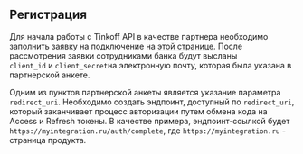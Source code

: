 ## Регистрация

Для начала работы с Tinkoff API в качестве партнера необходимо заполнить заявку на подключение на [этой странице](https://www.tinkoff.ru/business/open-api/). После рассмотрения заявки сотрудниками банка будут высланы ```client_id``` и ```client_secret```на электронную почту, которая была указана в партнерской анкете.

Одним из пунктов партнерской анкеты является указание параметра ```redirect_uri```.  Необходимо создать эндпоинт, доступный по ```redirect_uri```, который заканчивает процесс авторизации путем обмена кода на Access и Refresh токены. В качестве примера, эндпоинт-ссылкой будет  ```https://myintegration.ru/auth/complete```, где ```https://myintegration.ru``` - страница продукта.